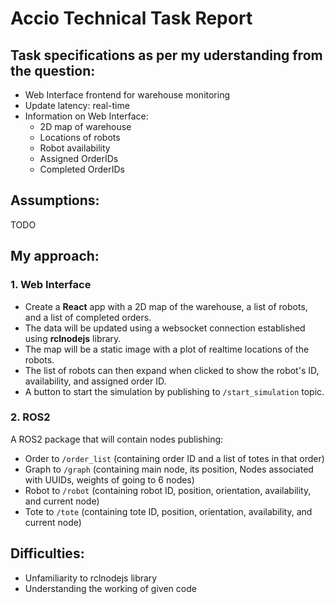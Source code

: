 # Accio Technical Task Report

## Task specifications as per my uderstanding from the question:

* Web Interface frontend for warehouse monitoring
* Update latency: real-time
* Information on Web Interface:
  * 2D map of warehouse
  * Locations of robots
  * Robot availability
  * Assigned OrderIDs
  * Completed OrderIDs

## Assumptions:
TODO
## My approach:

### 1. Web Interface

* Create a **React** app with a 2D map of the warehouse, a list of robots, and a list of completed orders.
* The data will be updated using a websocket connection established using **rclnodejs** library.
* The map will be a static image with a plot of realtime locations of the robots.
* The list of robots can then expand when clicked to show the robot's ID, availability, and assigned order ID.
* A button to start the simulation by publishing to `/start_simulation` topic.

### 2. ROS2

A ROS2 package that will contain nodes publishing:

* Order to `/order_list` (containing order ID and a list of totes in that order)
* Graph to `/graph` (containing main node, its position, Nodes associated with UUIDs, weights of going to 6 nodes)
* Robot to `/robot` (containing robot ID, position, orientation, availability, and current node)
* Tote to `/tote` (containing tote ID, position, orientation, availability, and current node)

## Difficulties:

* Unfamiliarity to rclnodejs library
* Understanding the working of given code